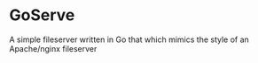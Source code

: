 # GoServe

A simple fileserver written in Go that which mimics the style of an Apache/nginx fileserver